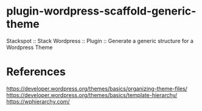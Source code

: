 # plugin-wordpress-scaffold-generic-theme
Stackspot :: Stack Wordpress :: Plugin :: Generate a generic structure for a Wordpress Theme


# References
https://developer.wordpress.org/themes/basics/organizing-theme-files/
https://developer.wordpress.org/themes/basics/template-hierarchy/
https://wphierarchy.com/
